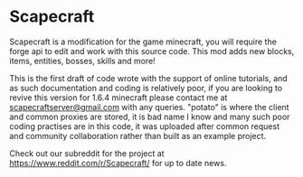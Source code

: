 Scapecraft
==========

Scapecraft is a modification for the game minecraft, you will require the forge api to edit and work with this source code. This mod adds new blocks, items, entities, bosses, skills and more!

This is the first draft of code wrote with the support of online tutorials, and as such documentation and coding is relatively poor, if you are looking to revive this version for 1.6.4 minecraft please contact me at scapecraftserver@gmail.com with any queries. 
"potato" is where the client and common proxies are stored, it is bad name I know and many such poor coding practises are in this code, it was uploaded after common request and community collaboration rather than built as an example project. 

Check out our subreddit for the project at https://www.reddit.com/r/Scapecraft/ for up to date news.
